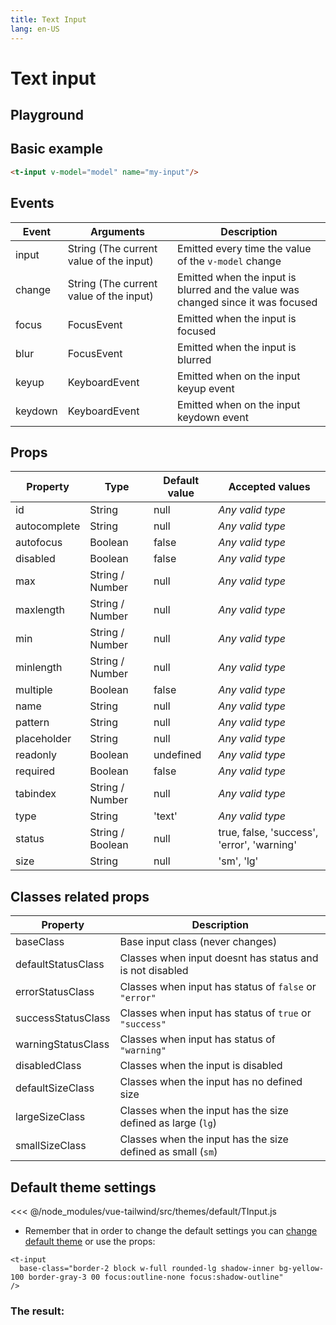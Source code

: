 ```yaml
---
title: Text Input
lang: en-US
---
```


# Text input

## Playground

<text-input />

## Basic example

```html
<t-input v-model="model" name="my-input"/>
```

## Events

| Event		| Arguments 								| Description 	|
|---		|---										|---			|
| input		| String (The current value of the input)	| Emitted every time the value of the `v-model` change |
| change	| String (The current value of the input)	| Emitted when the input is blurred and the value was changed since it was focused |
| focus		| FocusEvent								| Emitted when the input is focused	|
| blur		| FocusEvent								| Emitted when the input is blurred	|
| keyup		| KeyboardEvent								| Emitted when on the input keyup event	|
| keydown	| KeyboardEvent								| Emitted when on the input keydown event	|

## Props

| Property		| Type 				| Default value | Accepted values |
|---			|---				|---			|---				|
| id			| String			| null			| _Any valid type_ |
| autocomplete	| String			| null			| _Any valid type_ |
| autofocus		| Boolean			| false			| _Any valid type_ |
| disabled		| Boolean			| false			| _Any valid type_ |
| max			| String / Number	| null			| _Any valid type_ |
| maxlength		| String / Number	| null			| _Any valid type_ |
| min			| String / Number	| null			| _Any valid type_ |
| minlength		| String / Number	| null			| _Any valid type_ |
| multiple		| Boolean			| false			| _Any valid type_ |
| name			| String			| null			| _Any valid type_ |
| pattern		| String			| null			| _Any valid type_ |
| placeholder	| String			| null			| _Any valid type_ |
| readonly		| Boolean			| undefined		| _Any valid type_ |
| required		| Boolean			| false			| _Any valid type_ |
| tabindex		| String / Number	| null			| _Any valid type_ |
| type			| String 			| 'text'		| _Any valid type_ |
| status        | String / Boolean  | null     		| true, false, 'success', 'error', 'warning' |
| size       	| String      		| null      	| 'sm', 'lg' |

## Classes related props

| Property				| Description												|
|---					|---														|
| baseClass				| Base input class (never changes) 						|
| defaultStatusClass	| Classes when input doesnt has status and is not disabled	|
| errorStatusClass		| Classes when input has status of `false` or `"error"`		|
| successStatusClass	| Classes when input has status of `true` or `"success"` 	|
| warningStatusClass	| Classes when input has status of `"warning"`			 	|
| disabledClass			| Classes when the input is disabled						|
| defaultSizeClass		| Classes when the input has no defined size 				|
| largeSizeClass		| Classes when the input has the size defined as large (`lg`) |
| smallSizeClass		| Classes when the input has the size defined as small (`sm`) |

## Default theme settings

<<< @/node_modules/vue-tailwind/src/themes/default/TInput.js

* Remember that in order to change the default settings you can [change default theme](/#_2-2-or-better-yet-create-your-own-theme) or use the props: 

```vue
<t-input
  base-class="border-2 block w-full rounded-lg shadow-inner bg-yellow-100 border-gray-3	00 focus:outline-none focus:shadow-outline"
/>
```

### The result:

<t-card class="mt-2 bg-gray-100">
<t-input
  base-class="border-2 block w-full rounded-lg shadow-inner bg-yellow-100 border-gray-300 focus:outline-none focus:shadow-outline"
/>
</t-card>

